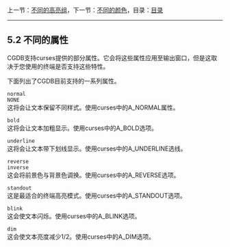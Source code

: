 上一节：[不同的高亮组](5.1.md)，下一节：[不同的颜色](5.3.md)，目录：[目录](SUMMARY.md)

----------

5.2 不同的属性
--------------

CGDB支持curses提供的部分属性。它会将这些属性应用至输出窗口，但是这取决于您使用的终端是否支持这些特性。

下面列出了CGDB目前支持的一系列属性。

`normal`  
`NONE`  
这将会让文本保留不同样式。使用curses中的A_NORMAL属性。

`bold`  
这将会让文本加粗显示。使用curses中的A_BOLD选项。

`underline`  
这将会让文本带下划线显示。使用curses中的A_UNDERLINE选线。

`reverse`  
`inverse`  
这会将前景色与背景色调换。使用curses中的A_REVERSE选项。

`standout`  
这是最适合的终端高亮模式。使用curses中的A_STANDOUT选项。

`blink`  
这会使文本闪烁。使用curses中的A_BLINK选项。

`dim`  
这会使文本亮度减少1/2。使用curses中的A_DIM选项。
